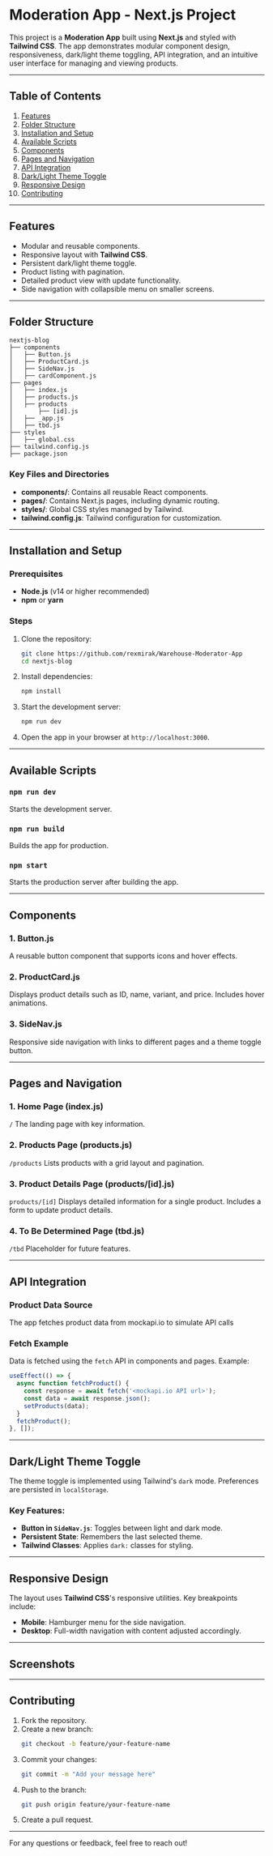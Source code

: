 # Moderation App - Next.js Project

This project is a **Moderation App** built using **Next.js** and styled with **Tailwind CSS**. The app demonstrates modular component design, responsiveness, dark/light theme toggling, API integration, and an intuitive user interface for managing and viewing products.

---

## Table of Contents

1. [Features](#features)
2. [Folder Structure](#folder-structure)
3. [Installation and Setup](#installation-and-setup)
4. [Available Scripts](#available-scripts)
5. [Components](#components)
6. [Pages and Navigation](#pages-and-navigation)
7. [API Integration](#api-integration)
8. [Dark/Light Theme Toggle](#darklight-theme-toggle)
9. [Responsive Design](#responsive-design)
10. [Contributing](#contributing)

---

## Features

- Modular and reusable components.
- Responsive layout with **Tailwind CSS**.
- Persistent dark/light theme toggle.
- Product listing with pagination.
- Detailed product view with update functionality.
- Side navigation with collapsible menu on smaller screens.

---

## Folder Structure

```
nextjs-blog
├── components
│   ├── Button.js
│   ├── ProductCard.js
│   ├── SideNav.js
│   ├── cardComponent.js
├── pages
│   ├── index.js
│   ├── products.js
│   ├── products
│       ├── [id].js
│   ├── _app.js
│   ├── tbd.js
├── styles
│   ├── global.css
├── tailwind.config.js
├── package.json
```

### Key Files and Directories

- **components/**: Contains all reusable React components.
- **pages/**: Contains Next.js pages, including dynamic routing.
- **styles/**: Global CSS styles managed by Tailwind.
- **tailwind.config.js**: Tailwind configuration for customization.

---

## Installation and Setup

### Prerequisites

- **Node.js** (v14 or higher recommended)
- **npm** or **yarn**

### Steps

1. Clone the repository:
   ```bash
   git clone https://github.com/rexmirak/Warehouse-Moderator-App
   cd nextjs-blog
   ```

2. Install dependencies:
   ```bash
   npm install
   ```

3. Start the development server:
   ```bash
   npm run dev
   ```

4. Open the app in your browser at `http://localhost:3000`.

---

## Available Scripts

### `npm run dev`
Starts the development server.

### `npm run build`
Builds the app for production.

### `npm start`
Starts the production server after building the app.

---

## Components

### 1. **Button.js**
A reusable button component that supports icons and hover effects.

### 2. **ProductCard.js**
Displays product details such as ID, name, variant, and price. Includes hover animations.

### 3. **SideNav.js**
Responsive side navigation with links to different pages and a theme toggle button.

---

## Pages and Navigation

### 1. **Home Page (index.js)**
`/` The landing page with key information.

### 2. **Products Page (products.js)**
`/products` Lists products with a grid layout and pagination.

### 3. **Product Details Page (products/[id].js)**
`products/[id]` Displays detailed information for a single product. Includes a form to update product details.

### 4. **To Be Determined Page (tbd.js)**
`/tbd` Placeholder for future features.

---

## API Integration

### Product Data Source
The app fetches product data from mockapi.io to simulate API calls

### Fetch Example
Data is fetched using the `fetch` API in components and pages. Example:
```javascript
useEffect(() => {
  async function fetchProduct() {
    const response = await fetch('<mockapi.io API url>');
    const data = await response.json();
    setProducts(data);
  }
  fetchProduct();
}, []);
```

---

## Dark/Light Theme Toggle

The theme toggle is implemented using Tailwind's `dark` mode. Preferences are persisted in `localStorage`.

### Key Features:
- **Button in `SideNav.js`**: Toggles between light and dark mode.
- **Persistent State**: Remembers the last selected theme.
- **Tailwind Classes**: Applies `dark:` classes for styling.

---

## Responsive Design

The layout uses **Tailwind CSS**'s responsive utilities. Key breakpoints include:

- **Mobile**: Hamburger menu for the side navigation.
- **Desktop**: Full-width navigation with content adjusted accordingly.

---
## Screenshots


---

## Contributing

1. Fork the repository.
2. Create a new branch:
   ```bash
   git checkout -b feature/your-feature-name
   ```
3. Commit your changes:
   ```bash
   git commit -m "Add your message here"
   ```
4. Push to the branch:
   ```bash
   git push origin feature/your-feature-name
   ```
5. Create a pull request.

---

For any questions or feedback, feel free to reach out!

